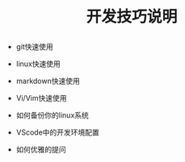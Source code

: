 <p style="font-size:30px ;font-weight: bolder;  text-align:center"> 开发技巧说明 </p>

- git快速使用

- linux快速使用

- markdown快速使用

- Vi/Vim快速使用

- 如何备份你的linux系统

- VScode中的开发环境配置

- 如何优雅的提问
